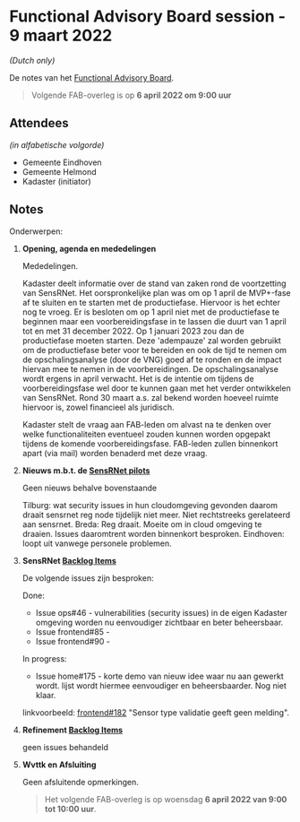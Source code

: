 # Functional Advisory Board session - 9 maart 2022

_(Dutch only)_

De notes van het [Functional Advisory Board](../FAB.md).

> Volgende FAB-overleg is op **6 april 2022 om 9:00 uur**

## Attendees

_(in alfabetische volgorde)_

- Gemeente Eindhoven
- Gemeente Helmond
- Kadaster (initiator)

## Notes

Onderwerpen:

1. **Opening, agenda en mededelingen**
   
     Mededelingen.
    
     Kadaster  deelt informatie over de stand van zaken rond de voortzetting van SensRNet.
     Het oorspronkelijke plan was om op 1 april de MVP+-fase af te sluiten en te starten met de productiefase.
     Hiervoor is het echter nog te vroeg.
     Er is besloten om op 1 april niet met de productiefase te beginnen maar een voorbereidingsfase in te lassen die duurt van 1 april tot en met 31 december 2022.
     Op 1 januari 2023 zou dan de productiefase moeten starten.
     Deze 'adempauze' zal worden gebruikt om de productiefase beter voor te bereiden en ook de tijd te nemen om de opschalingsanalyse (door de VNG) goed af te ronden en de impact hiervan mee te nemen in de voorbereidingen.
     De opschalingsanalyse wordt ergens in april verwacht.
     Het is de intentie om tijdens de voorbereidingsfase wel door te kunnen gaan met het verder ontwikkelen van SensRNet.
     Rond 30 maart a.s. zal bekend worden hoeveel ruimte hiervoor is, zowel financieel als juridisch.

     Kadaster stelt de vraag aan FAB-leden om alvast na te denken over welke functionaliteiten eventueel zouden kunnen worden opgepakt tijdens de komende voorbereidingsfase.
     FAB-leden zullen binnenkort apart (via mail) worden benaderd met deze vraag.
     
2. **Nieuws m.b.t. de [SensRNet pilots](https://kadaster-labs.github.io/sensrnet-home/Pilots/)**

     Geen nieuws behalve bovenstaande
     
     Tilburg: wat security issues in hun cloudomgeving gevonden daarom draait sensrnet reg node tijdelijk niet meer. Niet rechtstreeks gerelateerd aan sensrnet.
     Breda: Reg draait. Moeite om in cloud omgeving te draaien. Issues daaromtrent worden binnenkort besproken.
     Eindhoven: loopt uit vanwege personele problemen.
     
     
3. **SensRNet [Backlog Items](https://github.com/orgs/kadaster-labs/projects/1)**
     
     De volgende issues zijn besproken:
     
     Done:
     - Issue ops#46 - vulnerabilities (security issues) in de eigen Kadaster omgeving worden nu eenvoudiger zichtbaar en beter beheersbaar.
     - Issue frontend#85 - 
     - Issue frontend#90 - 

     In progress:
     - Issue home#175 - 
     korte demo van nieuw idee waar nu aan gewerkt wordt. lijst wordt hiermee eenvoudiger en beheersbaarder. Nog niet klaar.
     
         
     linkvoorbeeld:
     [frontend#182](https://github.com/kadaster-labs/sensrnet-registry-frontend/issues/182) "Sensor type validatie geeft geen melding".
     
     
4. **Refinement [Backlog Items](https://github.com/orgs/kadaster-labs/projects/1)**
     
   geen issues behandeld  

5. **Wvttk en Afsluiting**

     Geen afsluitende opmerkingen.
     
     > Het volgende FAB-overleg is op woensdag **6 april 2022 van 9:00 tot 10:00 uur**.
